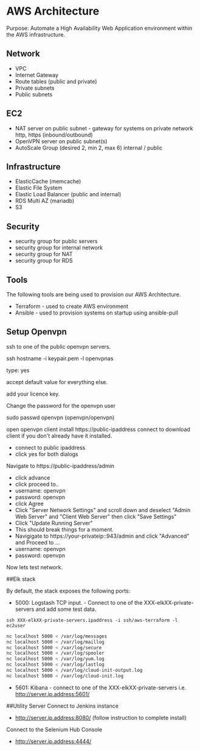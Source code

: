 # AWS Architecture

Purpose: Automate a High Availability Web Application environment within the AWS infrastructure.

## Network

- VPC
- Internet Gateway
- Route tables (public and private)
- Private subnets
- Public subnets

## EC2

- NAT server on public subnet - gateway for systems on private network http, https (inbound/outbound)
- OpenVPN server on public subnet(s)
- AutoScale Group (desired 2, min 2, max 6) internal / public

## Infrastructure

- ElasticCache (memcache)
- Elastic File System
- Elastic Load Balancer (public and internal)
- RDS Multi AZ (mariadb)
- S3

## Security

- security group for public servers
- security group for internal network
- security group for NAT
- security group for RDS

## Tools
The following tools are being used to provision our AWS Architecture.

- Terraform - used to create AWS environment
- Ansible - used to provision systems on startup using ansible-pull

## Setup Openvpn
ssh to one of the public openvpn servers.

ssh hostname -i keypair.pem -l openvpnas

type: yes

accept default value for everything else.

add your licence key.

Change the password for the openvpn user

sudo passwd openvpn (openvpn/openvpn)

open openvpn client install https://public-ipaddress connect to download client if you don't already have it installed.

- connect to public ipaddress
- click yes for both dialogs

Navigate to https://public-ipaddress/admin

- click advance
- click proceed to..
- username: openvpn
- password: openvpn
- click Agree
- Click "Server Network Settings" and scroll down and deselect "Admin Web Server" and "Client Web Server" then click "Save Settings"
- Click "Update Running Server"
- This should break things for a moment.
- Navigigate to https://your-privateip::943/admin and click "Advanced" and Proceed to ...
- username: openvpn
- password: openvpn

Now lets test network.

##Elk stack

By default, the stack exposes the following ports:

- 5000: Logstash TCP input. - Connect to one of the XXX-elkXX-private-servers and add some test data. 

```ssh XXX-elkXX-private-servers.ipaddress -i ssh/aws-terraform -l ec2user```

```bash
nc localhost 5000 < /var/log/messages
nc localhost 5000 < /var/log/maillog
nc localhost 5000 < /var/log/secure
nc localhost 5000 < /var/log/spooler
nc localhost 5000 < /var/log/yum.log
nc localhost 5000 < /var/log/lastlog
nc localhost 5000 < /var/log/cloud-init-output.log
nc localhost 5000 < /var/log/cloud-init.log
```

- 5601: Kibana - connect to one of the XXX-elkXX-private-servers i.e. http://server.ip.address:5601/

##Utility Server
Connect to Jenkins instance

- http://server.ip.address:8080/ (follow instruction to complete install)

Connect to the Selenium Hub Console

- http://server.ip.address:4444/
